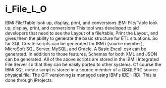 # i_File_L_O
IBMi File/Table look up, display, print, and conversions
IBMi File/Table look up, display, print, and conversions This tool was developed to aid developers that need to see the Layout of a file/table, Print the Layout, and gives them the ability to generate the basic structure for ETL situations. So far SQL Create scripts can be generated for IBM i (source member), MicroSoft SQL Server, MySQL, and Oracle. A Basic Excel .csv can be generated. In addition to those features, Schemas for both XML and JSON can be generated. All of the above scripts are stored in the IBM i Integrated File Server so that they can be easily ported to other systems. Of course the IBMi SQL create script is stored in a source member of a QSQLSRC source physical file. The GIT versioning is managed using IBM's IDE - RDi. This is done through iProjects.
